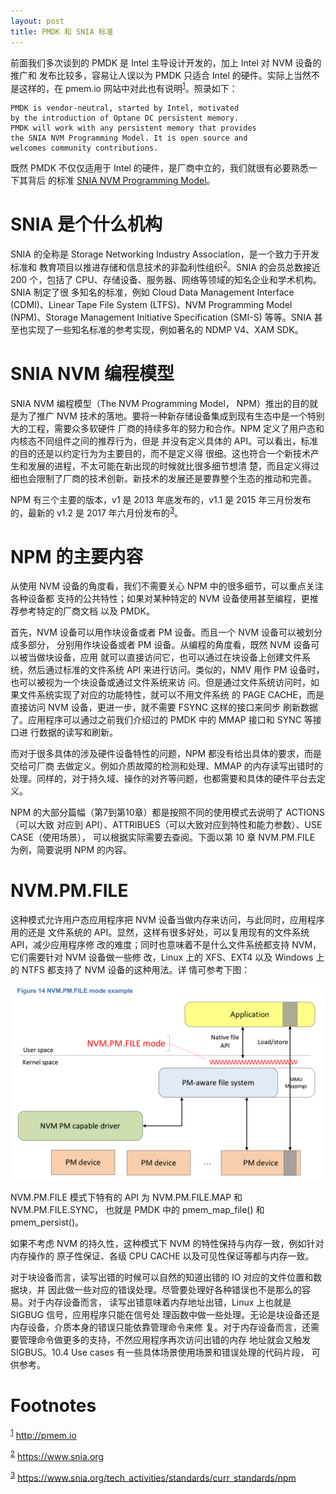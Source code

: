```yaml
---
layout: post
title: PMDK 和 SNIA 标准
---
```


前面我们多次谈到的 PMDK 是 Intel 主导设计开发的，加上 Intel 对 NVM 设备的推广和
发布比较多，容易让人误以为 PMDK 只适合 Intel 的硬件。实际上当然不是这样的，在
pmem.io 网站中对此也有说明<sup><a id="fnr.1" class="footref" href="#fn.1">1</a></sup>。照录如下：

    PMDK is vendor-neutral, started by Intel, motivated
    by the introduction of Optane DC persistent memory.
    PMDK will work with any persistent memory that provides
    the SNIA NVM Programming Model. It is open source and
    welcomes community contributions.

既然 PMDK 不仅仅适用于 Intel 的硬件，是厂商中立的，我们就很有必要熟悉一下其背后
的标准 [SNIA NVM Programming Model](https://www.snia.org/sites/default/files/technical_work/final/NVMProgrammingModel_v1.2.pdf)。


# SNIA 是个什么机构

SNIA 的全称是 Storage Networking Industry Association，是一个致力于开发标准和
教育项目以推进存储和信息技术的非盈利性组织<sup><a id="fnr.2" class="footref" href="#fn.2">2</a></sup>。SNIA 的会员总数接近 200
个，包括了 CPU、存储设备、服务器、网络等领域的知名企业和学术机构。SNIA 制定了很
多知名的标准，例如 Cloud Data Management Interface (CDMI)、Linear Tape File
System (LTFS)、NVM Programming Model (NPM)、Storage Management Initiative
Specification (SMI-S) 等等。SNIA 甚至也实现了一些知名标准的参考实现，例如著名的
NDMP V4、XAM SDK。


# SNIA NVM 编程模型

SNIA NVM 编程模型（The NVM Programming Model， NPM）推出的目的就是为了推广 NVM
技术的落地。要将一种新存储设备集成到现有生态中是一个特别大的工程，需要众多软硬件
厂商的持续多年的努力和合作。NPM 定义了用户态和内核态不同组件之间的推荐行为，但是
并没有定义具体的 API。可以看出，标准的目的还是以约定行为为主要目的，而不是定义得
很细。这也符合一个新技术产生和发展的进程，不太可能在新出现的时候就比很多细节想清
楚，而且定义得过细也会限制了厂商的技术创新。新技术的发展还是要靠整个生态的推动和完善。

NPM 有三个主要的版本，v1 是 2013 年底发布的，v1.1 是 2015 年三月份发布的，最新的
v1.2 是 2017 年六月份发布的<sup><a id="fnr.3" class="footref" href="#fn.3">3</a></sup>。


# NPM 的主要内容

从使用 NVM 设备的角度看，我们不需要关心 NPM 中的很多细节，可以重点关注各种设备都
支持的公共特性；如果对某种特定的 NVM 设备使用甚至编程，更推荐参考特定的厂商文档
以及 PMDK。

首先，NVM 设备可以用作块设备或者 PM 设备。而且一个 NVM 设备可以被划分成多部分，
分别用作块设备或者 PM 设备。从编程的角度看，既然 NVM 设备可以被当做块设备，应用
就可以直接访问它，也可以通过在块设备上创建文件系统，然后通过标准的文件系统 API
来进行访问。类似的，NMV 用作 PM 设备时，也可以被视为一个块设备或通过文件系统来访
问。但是通过文件系统访问时，如果文件系统实现了对应的功能特性，就可以不用文件系统
的 PAGE CACHE，而是直接访问 NVM 设备，更进一步，就不需要 FSYNC 这样的接口来同步
刷新数据了。应用程序可以通过之前我们介绍过的 PMDK 中的 MMAP 接口和 SYNC 等接口进
行数据的读写和刷新。

而对于很多具体的涉及硬件设备特性的问题，NPM 都没有给出具体的要求，而是交给可厂商
去做定义。例如介质故障的检测和处理、MMAP 的内存读写出错时的处理。同样的，对于持久域、操作的对齐等问题，也都需要和具体的硬件平台去定义。

NPM 的大部分篇幅（第7到第10章）都是按照不同的使用模式去说明了 ACTIONS（可以大致
对应到 API）、ATTRIBUES（可以大致对应到特性和能力参数）、USE CASE（使用场景），
可以根据实际需要去查阅。下面以第 10 章 NVM.PM.FILE 为例，简要说明 NPM 的内容。


# NVM.PM.FILE

这种模式允许用户态应用程序把 NVM 设备当做内存来访问，与此同时，应用程序用的还是
文件系统的 API。显然，这样有很多好处，可以复用现有的文件系统 API，减少应用程序修
改的难度；同时也意味着不是什么文件系统都支持 NVM，它们需要针对 NVM 设备做一些修
改，Linux 上的 XFS、EXT4 以及 Windows 上的 NTFS 都支持了 NVM 设备的这种用法。详
情可参考下图：

![img](/images/nvm-pm-file.png)

NVM.PM.FILE 模式下特有的 API 为 NVM.PM.FILE.MAP 和 NVM.PM.FILE.SYNC，
也就是 PMDK 中的 pmem\_map\_file() 和 pmem\_persist()。

如果不考虑 NVM 的持久性，这种模式下 NVM 的特性保持与内存一致，例如针对内存操作的
原子性保证、各级 CPU CACHE 以及可见性保证等都与内存一致。

对于块设备而言，读写出错的时候可以自然的知道出错的 IO 对应的文件位置和数据块，并
因此做一些对应的错误处理。尽管要处理好各种错误也不是那么的容易。对于内存设备而言，
读写出错意味着内存地址出错，Linux 上也就是 SIGBUG 信号，应用程序只能在信号处
理函数中做一些处理。无论是块设备还是内存设备，介质本身的错误只能依靠管理命令来修
复。对于内存设备而言，还需要管理命令做更多的支持，不然应用程序再次访问出错的内存
地址就会又触发 SIGBUS。10.4 Use cases 有一些具体场景使用场景和错误处理的代码片段，
可供参考。


# Footnotes

<sup><a id="fn.1" href="#fnr.1">1</a></sup> <http://pmem.io>

<sup><a id="fn.2" href="#fnr.2">2</a></sup> <https://www.snia.org>

<sup><a id="fn.3" href="#fnr.3">3</a></sup> <https://www.snia.org/tech_activities/standards/curr_standards/npm>
